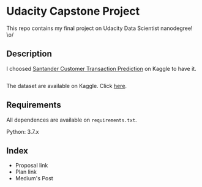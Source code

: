 # Udacity Capstone Project

This repo contains my final project on Udacity Data Scientist nanodegree! \o/

## Description

I choosed [Santander Customer Transaction Prediction](https://www.kaggle.com/c/santander-customer-transaction-prediction/) on Kaggle to have it.

![]()

The dataset are available on Kaggle. Click [here](https://www.kaggle.com/c/santander-customer-transaction-prediction/data).

## Requirements

All dependences are available on `requirements.txt`.

Python: 3.7.x

## Index

- Proposal link
- Plan link
- Medium's Post